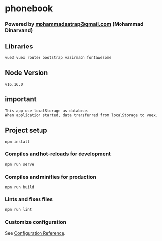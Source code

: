 # phonebook
### Powered by mohammadsatrap@gmail.com (Mohammad Dinarvand)

## Libraries
```
vue3 vuex router bootstrap vazirmatn fontawesome
```

## Node Version
```
v16.16.0
```


## important
```
This app use localStorage as database. 
When application started, data transferred from localStorage to vuex.
```


## Project setup
```
npm install
```

### Compiles and hot-reloads for development
```
npm run serve
```

### Compiles and minifies for production
```
npm run build
```

### Lints and fixes files
```
npm run lint
```

### Customize configuration
See [Configuration Reference](https://cli.vuejs.org/config/).
